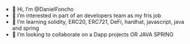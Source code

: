 - 👋 Hi, I’m @DanielFoncho
- 👀 I’m interested in  part of an developers team as my fris job
- 🌱 I’m  learning solidity, ERC20, ERC721, DeFi, hardhat, javascript, java and spring
- 💞️ I’m looking to collaborate on a Dapp projects OR JAVA SPRING


